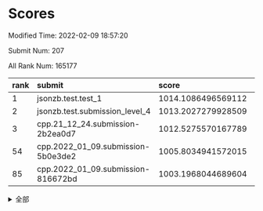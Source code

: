 # Scores

Modified Time: 2022-02-09 18:57:20

Submit Num: 207

All Rank Num: 165177

| rank |               submit               |       score        |       sigma        | pk_num |
| :--- | :--------------------------------- | :----------------- | :----------------- | :----- |
| 1    | jsonzb.test.test_1                 | 1014.1086496569112 | 0.8326604982697184 | 3194   |
| 2    | jsonzb.test.submission_level_4     | 1013.2027279928509 | 0.7936585589452625 | 3195   |
| 3    | cpp.21_12_24.submission-2b2ea0d7   | 1012.5275570167789 | 0.8021491756221367 | 3192   |
| 54   | cpp.2022_01_09.submission-5b0e3de2 | 1005.8034941572015 | 0.7394252128249468 | 3196   |
| 85   | cpp.2022_01_09.submission-816672bd | 1003.1968044689604 | 0.7175478682089192 | 3191   |


<details>
<summary>全部</summary>

| rank |                 submit                 |       score        |       sigma        | pk_num |
| :--- | :------------------------------------- | :----------------- | :----------------- | :----- |
| 1    | jsonzb.test.test_1                     | 1014.1086496569112 | 0.8326604982697184 | 3194   |
| 2    | jsonzb.test.submission_level_4         | 1013.2027279928509 | 0.7936585589452625 | 3195   |
| 3    | cpp.21_12_24.submission-2b2ea0d7       | 1012.5275570167789 | 0.8021491756221367 | 3192   |
| 4    | gobigger.level_3.submission_level_3_28 | 1011.7389504759799 | 0.7865384517950774 | 3187   |
| 5    | gobigger.level_3.submission_level_3_24 | 1011.6544051536868 | 0.7814720870310425 | 3196   |
| 6    | gobigger.level_3.submission_level_3_48 | 1011.431288315116  | 0.8051320094412605 | 3192   |
| 7    | gobigger.level_3.submission_level_3_46 | 1011.3717757151921 | 0.7430100307458732 | 3192   |
| 8    | gobigger.level_3.submission_level_3_22 | 1011.060191769391  | 0.7914126333576689 | 3196   |
| 9    | gobigger.level_3.submission_level_3_30 | 1011.0251945717391 | 0.7650754476963922 | 3194   |
| 10   | gobigger.level_3.submission_level_3_1  | 1010.7953723686874 | 0.7727129098680136 | 3201   |
| 11   | gobigger.level_3.submission_level_3_41 | 1010.7583695316849 | 0.7520500394204966 | 3187   |
| 12   | gobigger.level_3.submission_level_3_19 | 1010.6712850786288 | 0.7694993360766923 | 3186   |
| 13   | gobigger.level_3.submission_level_3_39 | 1010.6633305638603 | 0.7678811952849747 | 3191   |
| 14   | gobigger.level_3.submission_level_3_25 | 1010.6379074634848 | 0.7798295623982556 | 3190   |
| 15   | gobigger.level_3.submission_level_3_47 | 1010.6335093535291 | 0.757072163349345  | 3190   |
| 16   | gobigger.level_3.submission_level_3_15 | 1010.53632194148   | 0.755714877519514  | 3191   |
| 17   | gobigger.level_3.submission_level_3_27 | 1010.5119059650733 | 0.7795486603062651 | 3191   |
| 18   | gobigger.level_3.submission_level_3_43 | 1010.5040800216586 | 0.7605988976003559 | 3190   |
| 19   | gobigger.level_3.submission_level_3_21 | 1010.451516134067  | 0.7750734790141037 | 3188   |
| 20   | gobigger.level_3.submission_level_3_7  | 1010.4434275151779 | 0.7628176034240082 | 3191   |
| 21   | gobigger.level_3.submission_level_3_18 | 1010.4383116251815 | 0.7972337758073615 | 3188   |
| 22   | gobigger.level_3.submission_level_3_2  | 1010.4363959914376 | 0.7562827919742682 | 3187   |
| 23   | gobigger.level_3.submission_level_3_32 | 1010.3644031615174 | 0.7465328381628861 | 3193   |
| 24   | gobigger.level_3.submission_level_3_40 | 1010.3448351209389 | 0.7742488944525229 | 3188   |
| 25   | gobigger.level_3.submission_level_3_16 | 1010.309941599438  | 0.780324183364898  | 3191   |
| 26   | gobigger.level_3.submission_level_3_29 | 1010.2835135180694 | 0.7902406835818871 | 3190   |
| 27   | gobigger.level_3.submission_level_3_0  | 1010.2668014646944 | 0.754423922145466  | 3196   |
| 28   | gobigger.level_3.submission_level_3_34 | 1010.2638269429373 | 0.753834577317546  | 3193   |
| 29   | gobigger.level_3.submission_level_3_20 | 1010.2596099081369 | 0.779874113215963  | 3194   |
| 30   | gobigger.level_3.submission_level_3_26 | 1010.1709205158221 | 0.7636616811877247 | 3192   |
| 31   | gobigger.level_3.submission_level_3_44 | 1010.135251167384  | 0.7984810472691368 | 3193   |
| 32   | gobigger.level_3.submission_level_3_31 | 1010.10281932987   | 0.754028819771887  | 3191   |
| 33   | gobigger.level_3.submission_level_3_14 | 1010.0941039589125 | 0.7726313345481468 | 3191   |
| 34   | gobigger.level_3.submission_level_3_10 | 1010.0166031164467 | 0.7646063382727472 | 3195   |
| 35   | gobigger.level_3.submission_level_3_35 | 1009.9632063798206 | 0.7589502962718145 | 3190   |
| 36   | gobigger.level_3.submission_level_3_36 | 1009.9031165074636 | 0.7649448009522313 | 3191   |
| 37   | gobigger.level_3.submission_level_3_8  | 1009.8990569347752 | 0.765839448819172  | 3189   |
| 38   | gobigger.level_3.submission_level_3_42 | 1009.8759812477308 | 0.7670942727865302 | 3194   |
| 39   | gobigger.level_3.submission_level_3_17 | 1009.7621156557093 | 0.748422782186873  | 3196   |
| 40   | gobigger.level_3.submission_level_3_6  | 1009.7015708506802 | 0.7528239701213445 | 3192   |
| 41   | gobigger.level_3.submission_level_3_9  | 1009.6915926598386 | 0.7611668295434744 | 3187   |
| 42   | gobigger.level_3.submission_level_3_4  | 1009.6431878607245 | 0.7428471074105429 | 3194   |
| 43   | gobigger.level_3.submission_level_3_37 | 1009.6050991393664 | 0.7651625573449662 | 3188   |
| 44   | gobigger.level_3.submission_level_3_12 | 1009.5931143327975 | 0.7636703414806808 | 3193   |
| 45   | gobigger.level_3.submission_level_3_11 | 1009.5119323611572 | 0.7558636678753281 | 3190   |
| 46   | gobigger.level_3.submission_level_3_23 | 1009.457816204954  | 0.7474916851719828 | 3188   |
| 47   | gobigger.level_3.submission_level_3_13 | 1009.2747029106895 | 0.7644579037560224 | 3191   |
| 48   | gobigger.level_3.submission_level_3_5  | 1009.2617694203512 | 0.7496378079743089 | 3187   |
| 49   | gobigger.level_3.submission_level_3_38 | 1009.2209561235364 | 0.7293169811514013 | 3184   |
| 50   | gobigger.level_3.submission_level_3_3  | 1009.1524158910566 | 0.7339487483614171 | 3190   |
| 51   | gobigger.level_3.submission_level_3_49 | 1009.0313026179583 | 0.7463961370180704 | 3196   |
| 52   | gobigger.level_3.submission_level_3_45 | 1008.9189504638698 | 0.7336136417624666 | 3197   |
| 53   | gobigger.level_3.submission_level_3_33 | 1008.7518468677837 | 0.756354571630252  | 3194   |
| 54   | cpp.2022_01_09.submission-5b0e3de2     | 1005.8034941572015 | 0.7394252128249468 | 3196   |
| 55   | gobigger.level_1.submission_level_1_26 | 1005.1408236548192 | 0.720783351836711  | 3195   |
| 56   | gobigger.level_1.submission_level_1_49 | 1004.7352551399467 | 0.7267107961907824 | 3193   |
| 57   | gobigger.level_1.submission_level_1_38 | 1004.6383012427519 | 0.7190764222981434 | 3190   |
| 58   | gobigger.level_1.submission_level_1_13 | 1004.6240921661382 | 0.7060020977553915 | 3195   |
| 59   | gobigger.level_1.submission_level_1_19 | 1004.5168397929834 | 0.709363525896173  | 3194   |
| 60   | gobigger.level_1.submission_level_1_31 | 1004.4650121239373 | 0.7157717630863362 | 3187   |
| 61   | gobigger.level_1.submission_level_1_7  | 1004.3538865530683 | 0.7147760762694021 | 3189   |
| 62   | gobigger.level_1.submission_level_1_36 | 1004.2736240757368 | 0.7261247086405678 | 3195   |
| 63   | gobigger.level_1.submission_level_1_18 | 1004.2351884250348 | 0.7170696352001377 | 3191   |
| 64   | gobigger.level_1.submission_level_1_1  | 1004.1015647654984 | 0.7184678660734651 | 3192   |
| 65   | gobigger.level_1.submission_level_1_27 | 1004.091545594173  | 0.7251853379391507 | 3189   |
| 66   | gobigger.level_1.submission_level_1_14 | 1003.9758540971457 | 0.7316984414487491 | 3191   |
| 67   | gobigger.level_1.submission_level_1_46 | 1003.9403636043095 | 0.7249362905680038 | 3190   |
| 68   | gobigger.level_1.submission_level_1_17 | 1003.9312582571519 | 0.7187873122176304 | 3195   |
| 69   | gobigger.level_1.submission_level_1_3  | 1003.8904801778609 | 0.712555702971435  | 3194   |
| 70   | gobigger.level_1.submission_level_1_41 | 1003.8081435452779 | 0.7128829216722468 | 3190   |
| 71   | gobigger.level_1.submission_level_1_2  | 1003.7418149915405 | 0.7055097377453527 | 3196   |
| 72   | gobigger.level_1.submission_level_1_8  | 1003.731186252747  | 0.7142961873393191 | 3191   |
| 73   | gobigger.level_1.submission_level_1_23 | 1003.7204741135321 | 0.7275133892360935 | 3189   |
| 74   | gobigger.level_1.submission_level_1_33 | 1003.6718652798436 | 0.7198442385357371 | 3190   |
| 75   | gobigger.level_1.submission_level_1_10 | 1003.574136714856  | 0.726585927038808  | 3197   |
| 76   | gobigger.level_1.submission_level_1_11 | 1003.5439563985605 | 0.725137839816021  | 3194   |
| 77   | gobigger.level_1.submission_level_1_34 | 1003.5379372754726 | 0.7203956714377533 | 3196   |
| 78   | gobigger.level_1.submission_level_1_48 | 1003.5232437710657 | 0.7107320813746625 | 3195   |
| 79   | gobigger.level_1.submission_level_1_12 | 1003.5194210914578 | 0.7319574835262067 | 3190   |
| 80   | gobigger.level_1.submission_level_1_16 | 1003.5052015328862 | 0.7203503015162007 | 3187   |
| 81   | gobigger.level_1.submission_level_1_29 | 1003.3935319399397 | 0.7198527270621506 | 3188   |
| 82   | gobigger.level_1.submission_level_1_4  | 1003.329665187066  | 0.7181493691111251 | 3190   |
| 83   | gobigger.level_1.submission_level_1_6  | 1003.3113537624901 | 0.7119385044736154 | 3189   |
| 84   | gobigger.level_1.submission_level_1_21 | 1003.28458957838   | 0.7146666467855133 | 3195   |
| 85   | cpp.2022_01_09.submission-816672bd     | 1003.1968044689604 | 0.7175478682089192 | 3191   |
| 86   | gobigger.level_1.submission_level_1_43 | 1003.1796445017493 | 0.7078265884042378 | 3193   |
| 87   | gobigger.level_1.submission_level_1_40 | 1003.1080512183067 | 0.7163373204264653 | 3191   |
| 88   | gobigger.level_1.submission_level_1_28 | 1003.050292255183  | 0.7260551540938402 | 3193   |
| 89   | gobigger.level_1.submission_level_1_32 | 1003.0072406886177 | 0.7093591227948464 | 3194   |
| 90   | gobigger.level_1.submission_level_1_39 | 1002.9689386236921 | 0.7269955688392914 | 3196   |
| 91   | gobigger.level_1.submission_level_1_30 | 1002.8911812277835 | 0.71114208351347   | 3193   |
| 92   | gobigger.level_1.submission_level_1_37 | 1002.8328012647852 | 0.7051961383389368 | 3195   |
| 93   | gobigger.level_1.submission_level_1_45 | 1002.8009287315488 | 0.7188552566711536 | 3189   |
| 94   | gobigger.level_1.submission_level_1_35 | 1002.6719448688187 | 0.7178397609805481 | 3193   |
| 95   | gobigger.level_1.submission_level_1_0  | 1002.665939743758  | 0.7234132957311187 | 3194   |
| 96   | gobigger.level_1.submission_level_1_9  | 1002.6062381290338 | 0.7109372782928691 | 3191   |
| 97   | gobigger.level_1.submission_level_1_15 | 1002.5112604869996 | 0.7225673353519008 | 3192   |
| 98   | gobigger.level_1.submission_level_1_20 | 1002.4469605622397 | 0.7124466493707788 | 3188   |
| 99   | gobigger.level_1.submission_level_1_42 | 1002.3402616233703 | 0.7158777333676447 | 3192   |
| 100  | gobigger.level_1.submission_level_1_44 | 1002.2634596774823 | 0.7083343548432832 | 3194   |
| 101  | gobigger.level_1.submission_level_1_47 | 1002.1690325624618 | 0.7085251661876057 | 3192   |
| 102  | gobigger.level_1.submission_level_1_22 | 1002.1267452956007 | 0.709132943504212  | 3196   |
| 103  | gobigger.level_1.submission_level_1_5  | 1002.0889478504376 | 0.7160121255104106 | 3190   |
| 104  | gobigger.level_1.submission_level_1_25 | 1002.0742536526301 | 0.7147752216051463 | 3193   |
| 105  | gobigger.level_1.submission_level_1_24 | 1002.0437226203486 | 0.7234836624385688 | 3191   |
| 106  | gobigger.random.submission_random_27   | 997.3873364846263  | 0.7123234384655015 | 3192   |
| 107  | gobigger.random.submission_random_41   | 997.1244357724577  | 0.7185543085967483 | 3194   |
| 108  | gobigger.random.submission_random_8    | 997.0741633049414  | 0.7057490303317199 | 3190   |
| 109  | gobigger.random.submission_random_34   | 996.7199394332382  | 0.7097170646346431 | 3190   |
| 110  | gobigger.random.submission_random_42   | 996.7102968721118  | 0.6994671610982235 | 3187   |
| 111  | gobigger.random.submission_random_16   | 996.6282548426016  | 0.7081568512856017 | 3193   |
| 112  | gobigger.random.submission_random_48   | 996.5999087680159  | 0.6961790190824    | 3190   |
| 113  | gobigger.random.submission_random_31   | 996.5778441223025  | 0.7128616566050263 | 3193   |
| 114  | gobigger.random.submission_random_24   | 996.5030320664379  | 0.7097506310616802 | 3190   |
| 115  | gobigger.random.submission_random_12   | 996.4014782006112  | 0.706818133029411  | 3191   |
| 116  | gobigger.random.submission_random_30   | 996.1467450169378  | 0.7131807833339808 | 3196   |
| 117  | gobigger.random.submission_random_26   | 996.1428815920118  | 0.6972036023072881 | 3196   |
| 118  | gobigger.random.submission_random_37   | 996.045432957478   | 0.7082734819241302 | 3198   |
| 119  | gobigger.random.submission_random_0    | 996.0357622986841  | 0.7137880841696466 | 3199   |
| 120  | gobigger.random.submission_random_13   | 995.9942625395104  | 0.7198274318555569 | 3190   |
| 121  | gobigger.random.submission_random_35   | 995.9940260770712  | 0.7185867958280765 | 3194   |
| 122  | gobigger.random.submission_random_11   | 995.9806983794958  | 0.7186741866458317 | 3185   |
| 123  | gobigger.random.submission_random_5    | 995.950042744366   | 0.7144074293421183 | 3190   |
| 124  | gobigger.random.submission_random_36   | 995.8893491325002  | 0.7073641417488805 | 3194   |
| 125  | gobigger.random.submission_random_33   | 995.8854421520556  | 0.700097407153119  | 3193   |
| 126  | gobigger.random.submission_random_40   | 995.8750586756164  | 0.7284095896627455 | 3194   |
| 127  | gobigger.random.submission_random_15   | 995.8504167206945  | 0.7073393413323861 | 3193   |
| 128  | gobigger.random.submission_random_14   | 995.7963789197844  | 0.7118879349745281 | 3191   |
| 129  | gobigger.random.submission_random_22   | 995.7310817017819  | 0.6996845871394084 | 3197   |
| 130  | gobigger.random.submission_random_29   | 995.7219385962079  | 0.7274223390836517 | 3193   |
| 131  | gobigger.random.submission_random_2    | 995.7042351935405  | 0.7138704593043574 | 3187   |
| 132  | gobigger.random.submission_random_49   | 995.6673033712808  | 0.7157084974766531 | 3185   |
| 133  | gobigger.random.submission_random_21   | 995.6448478738815  | 0.7141609970656191 | 3190   |
| 134  | gobigger.random.submission_random_19   | 995.6251143601054  | 0.7202620340210822 | 3197   |
| 135  | gobigger.random.submission_random_10   | 995.5979336837679  | 0.7286984255041568 | 3191   |
| 136  | gobigger.random.submission_random_47   | 995.5856083390444  | 0.7111984122453741 | 3193   |
| 137  | gobigger.random.submission_random_4    | 995.5845685446941  | 0.7289308630072161 | 3192   |
| 138  | gobigger.random.submission_random_46   | 995.5659260259015  | 0.7154088372875622 | 3189   |
| 139  | gobigger.random.submission_random_3    | 995.3688867732977  | 0.7047204021605915 | 3188   |
| 140  | gobigger.random.submission_random_44   | 995.3407618485099  | 0.7216073098903223 | 3191   |
| 141  | gobigger.random.submission_random_38   | 995.3391333999074  | 0.7077372358565973 | 3191   |
| 142  | gobigger.random.submission_random_7    | 995.331043342986   | 0.7145620616036339 | 3186   |
| 143  | gobigger.random.submission_random_18   | 995.2952178523209  | 0.7261775218973624 | 3191   |
| 144  | gobigger.random.submission_random_6    | 995.2680600630235  | 0.7353538039234985 | 3191   |
| 145  | gobigger.random.submission_random_32   | 995.2663213136661  | 0.7114658505179021 | 3188   |
| 146  | gobigger.random.submission_random_45   | 995.259966673008   | 0.713473030051523  | 3190   |
| 147  | gobigger.random.submission_random_1    | 995.2311393902389  | 0.7003710911782962 | 3192   |
| 148  | gobigger.random.submission_random_20   | 995.1733901497062  | 0.710378705017639  | 3189   |
| 149  | gobigger.random.submission_random_17   | 995.1358715354038  | 0.7148586773233682 | 3190   |
| 150  | gobigger.random.submission_random_25   | 995.1191430193996  | 0.7209183486927618 | 3195   |
| 151  | gobigger.random.submission_random_28   | 995.0606539877577  | 0.7257451290429617 | 3190   |
| 152  | gobigger.random.submission_random_39   | 994.8932870957541  | 0.7078324836835297 | 3189   |
| 153  | gobigger.random.submission_random_23   | 994.781948040751   | 0.7277796293364696 | 3190   |
| 154  | gobigger.random.submission_random_9    | 994.602768629962   | 0.7222526447033053 | 3192   |
| 155  | gobigger.random.submission_random_43   | 994.4540137895515  | 0.7111815122178138 | 3192   |
| 156  | gobigger.level_2.submission_level_2_36 | 994.0116896639594  | 0.7111912438499371 | 3193   |
| 157  | gobigger.level_2.submission_level_2_37 | 993.3870170161202  | 0.7354814270577514 | 3187   |
| 158  | gobigger.level_2.submission_level_2_4  | 993.3516220756479  | 0.7420488955672315 | 3195   |
| 159  | gobigger.level_2.submission_level_2_40 | 993.2811872531186  | 0.7269423051500208 | 3190   |
| 160  | gobigger.level_2.submission_level_2_15 | 993.278900982656   | 0.747027473090875  | 3195   |
| 161  | gobigger.level_2.submission_level_2_25 | 993.0026666144876  | 0.7483572547985896 | 3192   |
| 162  | gobigger.level_2.submission_level_2_7  | 992.9435415174908  | 0.7473937855375148 | 3195   |
| 163  | gobigger.level_2.submission_level_2_46 | 992.7169736345348  | 0.7478638987982156 | 3192   |
| 164  | gobigger.level_2.submission_level_2_12 | 992.707311970441   | 0.7292170516832172 | 3197   |
| 165  | gobigger.level_2.submission_level_2_0  | 992.679272268114   | 0.7368278478721375 | 3196   |
| 166  | gobigger.level_2.submission_level_2_22 | 992.5184570712283  | 0.7253727044094292 | 3194   |
| 167  | gobigger.level_2.submission_level_2_42 | 992.3728577975799  | 0.7291637566765052 | 3191   |
| 168  | gobigger.level_2.submission_level_2_23 | 992.3524457032709  | 0.7264854457664949 | 3194   |
| 169  | gobigger.level_2.submission_level_2_24 | 992.2266382378294  | 0.7371152500942643 | 3183   |
| 170  | gobigger.level_2.submission_level_2_6  | 992.0640799015522  | 0.7707812607241871 | 3191   |
| 171  | gobigger.level_2.submission_level_2_2  | 991.9872869027098  | 0.7468561814727509 | 3190   |
| 172  | gobigger.level_2.submission_level_2_41 | 991.9701865471428  | 0.749521210227113  | 3196   |
| 173  | gobigger.level_2.submission_level_2_9  | 991.9641579282672  | 0.7536092130383167 | 3188   |
| 174  | gobigger.level_2.submission_level_2_34 | 991.9355953358477  | 0.7544476601359245 | 3190   |
| 175  | gobigger.level_2.submission_level_2_17 | 991.9294016493567  | 0.7498279761242658 | 3190   |
| 176  | gobigger.level_2.submission_level_2_10 | 991.9006161737987  | 0.7446217365175007 | 3189   |
| 177  | gobigger.level_2.submission_level_2_45 | 991.8488975006661  | 0.766757194215443  | 3192   |
| 178  | gobigger.level_2.submission_level_2_1  | 991.7989378102981  | 0.748995477169657  | 3196   |
| 179  | gobigger.level_2.submission_level_2_19 | 991.7308882103681  | 0.738546460727931  | 3196   |
| 180  | gobigger.level_2.submission_level_2_20 | 991.7210164634149  | 0.7563599817337379 | 3187   |
| 181  | gobigger.level_2.submission_level_2_13 | 991.7183135133829  | 0.7534413402785675 | 3190   |
| 182  | gobigger.level_2.submission_level_2_31 | 991.6054409101631  | 0.7606130986045457 | 3195   |
| 183  | gobigger.level_2.submission_level_2_30 | 991.5812572319801  | 0.7408814368573038 | 3195   |
| 184  | gobigger.level_2.submission_level_2_33 | 991.5439863807072  | 0.7482495408529329 | 3198   |
| 185  | gobigger.level_2.submission_level_2_14 | 991.5179648928706  | 0.749385131368222  | 3194   |
| 186  | gobigger.level_2.submission_level_2_48 | 991.4384223484427  | 0.7679153506096975 | 3192   |
| 187  | gobigger.level_2.submission_level_2_32 | 991.4281132540129  | 0.7558246849736789 | 3189   |
| 188  | gobigger.level_2.submission_level_2_5  | 991.3474661505726  | 0.7581952876483331 | 3189   |
| 189  | gobigger.level_2.submission_level_2_27 | 991.3111595095659  | 0.7713070793613119 | 3190   |
| 190  | gobigger.level_2.submission_level_2_3  | 991.2912647831619  | 0.7531146417458852 | 3192   |
| 191  | gobigger.level_2.submission_level_2_28 | 991.2543017022066  | 0.7337456040571092 | 3195   |
| 192  | gobigger.level_2.submission_level_2_11 | 991.2526579823185  | 0.7615532242662416 | 3194   |
| 193  | gobigger.level_2.submission_level_2_47 | 991.250560433465   | 0.7471928232881035 | 3191   |
| 194  | gobigger.level_2.submission_level_2_18 | 991.1720923113833  | 0.7444267818174759 | 3192   |
| 195  | gobigger.level_2.submission_level_2_39 | 991.1422132803515  | 0.7375451547515405 | 3196   |
| 196  | gobigger.level_2.submission_level_2_38 | 991.0729050395059  | 0.747442433726774  | 3193   |
| 197  | gobigger.level_2.submission_level_2_8  | 991.0510810168136  | 0.7709906851916238 | 3187   |
| 198  | gobigger.level_2.submission_level_2_43 | 991.0439073049296  | 0.7656850658923935 | 3191   |
| 199  | gobigger.level_2.submission_level_2_29 | 991.0009814939117  | 0.7580003694635922 | 3195   |
| 200  | gobigger.level_2.submission_level_2_26 | 990.973320594202   | 0.7516198730872822 | 3190   |
| 201  | gobigger.level_2.submission_level_2_44 | 990.9155247795794  | 0.7706925273515419 | 3192   |
| 202  | gobigger.level_2.submission_level_2_49 | 990.5850617325219  | 0.7499112038691432 | 3196   |
| 203  | gobigger.level_2.submission_level_2_16 | 990.5738096015131  | 0.7839700348650429 | 3193   |
| 204  | gobigger.level_2.submission_level_2_35 | 990.3326686763161  | 0.7894293784219301 | 3194   |
| 205  | gobigger.level_2.submission_level_2_21 | 990.0045651438209  | 0.7662279172871711 | 3194   |
| 206  | gobigger.none.submission_none_1        | 979.4140357417834  | 1.2305126963942135 | 3193   |
| 207  | gobigger.none.submission_none_0        | 978.4889248966083  | 1.2056949507497632 | 3189   |

</details>
